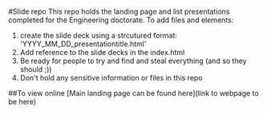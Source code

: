 #Slide repo
This repo holds the landing page and list presentations completed for the Engineering doctorate.
To add files and elements: 
1. create the slide deck using a strcutured format: 'YYYY_MM_DD_presentationtitle.html'
2. Add reference to the slide decks in the index.html
3. Be ready for people to try and find and steal everything (and so they should ;))
4. Don't hold any sensitive information or files in this repo

##To view online
[Main landing page can be found here](link to webpage to be here)
